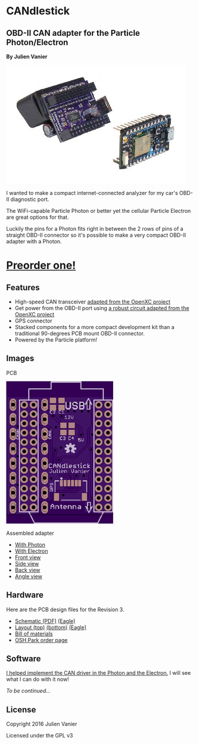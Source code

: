 # CANdlestick
## OBD-II CAN adapter for the Particle Photon/Electron
**By Julien Vanier**

![Assembled](images/photo.jpg)

I wanted to make a compact internet-connected analyzer for my car's
OBD-II diagnostic port.

The WiFi-capable Particle Photon or better yet the cellular Particle
Electron are great options for that.

Luckily the pins for a Photon fits right in between the 2 rows of pins
of a straight OBD-II connector so it's possible to make a very compact
OBD-II adapter with a Photon.

# [Preorder one!](https://shop.trycelery.com/page/candlestick)


## Features

* High-speed CAN transceiver [adapted from the OpenXC project](https://github.com/openxc/reference-vi/blob/gh-pages/electrical/design/can.mkd)
* Get power from the OBD-II port using [a robust circuit adapted from the OpenXC project](https://github.com/openxc/reference-vi/blob/gh-pages/electrical/design/power.mkd)
* GPS connector
* Stacked components for a more compact development kit than a
traditional 90-degrees PCB mount OBD-II connector.
* Powered by the Particle platform!

## Images

PCB

![PCB top](images/pcb-top.png)


Assembled adapter

* [With Photon](images/detail-photon.jpg)
* [With Electron](images/detail-electron.jpg)
* [Front view](images/detail-front.jpg)
* [Side view](images/detail-side.jpg)
* [Back view](images/detail-back.jpg)
* [Angle view](images/detail-angle.jpg)

## Hardware

Here are the PCB design files for the Revision 3.

* [Schematic (PDF)](CANdlestick.v3/particle-can-v3.0.pdf)
  [(Eagle)](CANdlestick.v3/particle-can-v3.0.sch)
* [Layout (top)](CANdlestick.v3/particle-can-v3-top.png)
  [(bottom)](CANdlestick.v3/particle-can-v3-bottom.png)
  [(Eagle)](CANdlestick.v3/particle-can-v3.0.brd)
* [Bill of materials](particle-can-v3.0_BOM.csv)
* [OSH Park order page](https://oshpark.com/shared_projects/7OB69iux)

## Software

[I helped implement the CAN driver in the Photon and the Electron.](https://github.com/spark/firmware/pull/790/) I will see what I can do with it now!

*To be continued...*

## License

Copyright 2016 Julien Vanier

Licensed under the GPL v3
